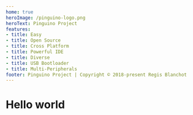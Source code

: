 ```yaml
---
home: true
heroImage: /pinguino-logo.png
heroText: Pinguino Project
features:
- title: Easy
- title: Open Source
- title: Cross Platform
- title: Powerful IDE
- title: Diverse
- title: USB Bootloader
- title: Multi-Peripherals
footer: Pinguino Project | Copyright © 2018-present Regis Blanchot
---
```


# Hello world
